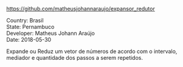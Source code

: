 https://github.com/matheusjohannaraujo/expansor_redutor

Country: Brasil<br>
State: Pernambuco<br>
Developer: Matheus Johann Araújo<br>
Date: 2018-05-30
  
Expande ou Reduz um vetor de números de acordo com o intervalo, mediador e quantidade dos passos a serem repetidos.
